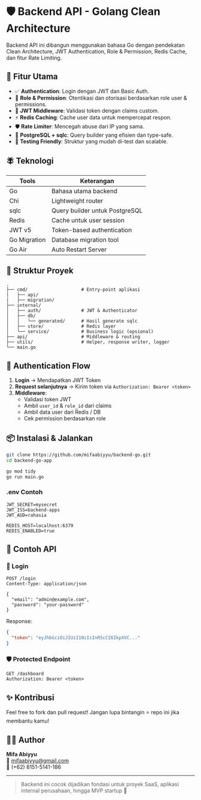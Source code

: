 # 🛡️ Backend API - Golang Clean Architecture

Backend API ini dibangun menggunakan bahasa Go dengan pendekatan Clean Architecture, JWT Authentication, Role & Permission, Redis Cache, dan fitur Rate Limiting.

## 🚀 Fitur Utama

- ✅ **Authentication**: Login dengan JWT dan Basic Auth.
- 🧠 **Role & Permission**: Otentikasi dan otorisasi berdasarkan role user & permissions.
- 🔐 **JWT Middleware**: Validasi token dengan claims custom.
- ⚡ **Redis Caching**: Cache user data untuk mempercepat respon.
- 🛡️ **Rate Limiter**: Mencegah abuse dari IP yang sama.
- 🧱 **PostgreSQL + sqlc**: Query builder yang efisien dan type-safe.
- 🧪 **Testing Friendly**: Struktur yang mudah di-test dan scalable.

## 🪰 Teknologi

| Tools        | Keterangan                     |
| ------------ | ------------------------------ |
| Go           | Bahasa utama backend           |
| Chi          | Lightweight router             |
| sqlc         | Query builder untuk PostgreSQL |
| Redis        | Cache untuk user session       |
| JWT v5       | Token-based authentication     |
| Go Migration | Database migration tool        |
| Go Air       | Auto Restart Server            |

## 🧽 Struktur Proyek

```
.
├── cmd/                    # Entry-point aplikasi
|   ├── api/
|   ├── migration/
├── internal/
│   ├── auth/               # JWT & Authenticator
│   ├── db/
│   │   └── generated/      # Hasil generate sqlc
│   ├── store/              # Redis layer
│   └── service/            # Business logic (opsional)
├── api/                    # Middleware & routing
├── utils/                  # Helper, response writer, logger
└── main.go
```

## 🔐 Authentication Flow

1. **Login** → Mendapatkan JWT Token
2. **Request selanjutnya** → Kirim token via `Authorization: Bearer <token>`
3. **Middleware**:
   - Validasi token JWT
   - Ambil `user_id` & `role_id` dari claims
   - Ambil data user dari Redis / DB
   - Cek permission berdasarkan role

## 📦 Instalasi & Jalankan

```bash
git clone https://github.com/mifaabiyyu/backend-go.git
cd backend-go-app

go mod tidy
go run main.go
```

### .env Contoh

```
JWT_SECRET=mysecret
JWT_ISS=backend-apps
JWT_AUD=rahasia

REDIS_HOST=localhost:6379
REDIS_ENABLED=true
```

## 🧪 Contoh API

### 🔑 Login

```
POST /login
Content-Type: application/json

{
  "email": "admin@example.com",
  "password": "your-password"
}
```

Response:

```json
{
  "token": "eyJhbGciOiJIUzI1NiIsInR5cCI6IkpXVC..."
}
```

### 🛡️ Protected Endpoint

```
GET /dashboard
Authorization: Bearer <token>
```

## ✨ Kontribusi

Feel free to fork dan pull request! Jangan lupa bintangin ⭐ repo ini jika membantu kamu!

## 👨‍💼 Author

**Mifa Abiyyu**\
📧 [mifaabiyyu@gmail.com](mailto:mifaabiyyu@gmail.com)\
👥 (+62) 8151-5141-186

---

> Backend ini cocok dijadikan fondasi untuk proyek SaaS, aplikasi internal perusahaan, hingga MVP startup 🚀

